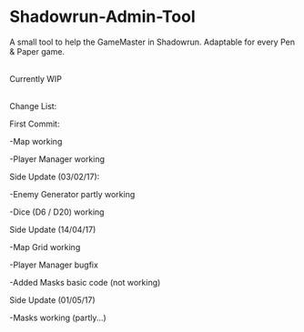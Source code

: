 # Shadowrun-Admin-Tool
A small tool to help the GameMaster in Shadowrun. 
Adaptable for every Pen &amp; Paper game. 

<br>Currently WIP</br>

<br>Change List:</br>

<p>First Commit:</p>
<p>-Map working</p>
<p>-Player Manager working</p>
<p>Side Update (03/02/17):</p>
<p>-Enemy Generator partly working</p>
<p>-Dice (D6 / D20) working</p>
<p>Side Update (14/04/17)</p>
<p>-Map Grid working</p>
<p>-Player Manager bugfix</p>
<p>-Added Masks basic code (not working)</p>
<p>Side Update (01/05/17)</p>
<p>-Masks working (partly...)</p>